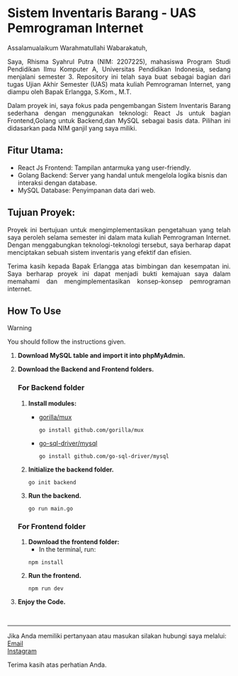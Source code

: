 # **Sistem Inventaris Barang - UAS Pemrograman Internet**

Assalamualaikum Warahmatullahi Wabarakatuh,

<p align="justify">Saya, Rhisma Syahrul Putra (NIM: 2207225), mahasiswa Program Studi Pendidikan Ilmu Komputer A, Universitas Pendidikan Indonesia, sedang menjalani semester 3. Repository ini telah saya buat sebagai bagian dari tugas Ujian Akhir Semester (UAS) mata kuliah Pemrograman Internet, yang diampu oleh Bapak Erlangga, S.Kom., M.T.</p>
  
<p align="justify">Dalam proyek ini, saya fokus pada pengembangan Sistem Inventaris Barang sederhana dengan menggunakan teknologi:
React Js untuk bagian Frontend,Golang untuk Backend,dan MySQL sebagai basis data. Pilihan ini didasarkan pada NIM ganjil yang saya miliki.</p>

## **Fitur Utama:**

- React Js Frontend: Tampilan antarmuka yang user-friendly.
- Golang Backend: Server yang handal untuk mengelola logika bisnis dan interaksi dengan database.
- MySQL Database: Penyimpanan data dari web.

## **Tujuan Proyek:**

<p align="justify">Proyek ini bertujuan untuk mengimplementasikan pengetahuan yang telah saya peroleh selama semester ini dalam mata kuliah Pemrograman Internet. Dengan menggabungkan teknologi-teknologi tersebut, saya berharap dapat menciptakan sebuah sistem inventaris yang efektif dan efisien.</p>

<p align="justify">Terima kasih kepada Bapak Erlangga atas bimbingan dan kesempatan ini. Saya berharap proyek ini dapat menjadi bukti kemajuan saya dalam memahami dan mengimplementasikan konsep-konsep pemrograman internet.</p>

## How To Use
> [!WARNING]
> You should follow the instructions given.

1. **Download MySQL table and import it into phpMyAdmin.**
   
2. **Download the Backend and Frontend folders.**

   ### For Backend folder

   1. **Install modules:**
      - [gorilla/mux](https://github.com/gorilla/mux)
        ```terminal
        go install github.com/gorilla/mux
        ```
      - [go-sql-driver/mysql](https://github.com/go-sql-driver/mysql)
        ```terminal
        go install github.com/go-sql-driver/mysql
        ```

   3. **Initialize the backend folder.**
        ```terminal
        go init backend
        ```
   4. **Run the backend.**
        ```terminal
        go run main.go
        ```

   ### For Frontend folder

   1. **Download the frontend folder:**
        - In the terminal, run:
        ```terminal
        npm install
        ```
   2. **Run the frontend.**
        ```terminal
        npm run dev
        ```

3. **Enjoy the Code.**
<br>

---

Jika Anda memiliki pertanyaan atau masukan silakan hubungi saya melalui:<br>
[Email](mailto:rhismasyahrulputra11@gmail.com)<br>
[Instagram](https://www.instagram.com/huangfeihong__/)
<br>

Terima kasih atas perhatian Anda.
